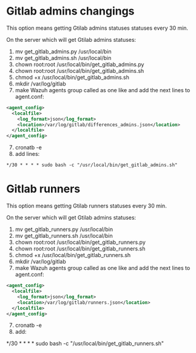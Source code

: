 # Gitlab admins changings
This option means getting Gtilab admins statuses statuses every 30 min.

On the server which will get Gtilab admins statuses:

1. mv get_gitlab_admins.py /usr/local/bin
2. mv get_gitlab_admins.sh /usr/local/bin
3. chown root:root /usr/local/bin/get_gitlab_admins.py
4. chown root:root /usr/local/bin/get_gitlab_admins.sh
5. chmod +x /usr/local/bin/get_gitlab_admins.sh
6. mkdir /var/log/gitlab
7. make Wazuh agents group called as one like and add the next lines to agent.conf:
```xml
<agent_config>
  <localfile>
    <log_format>json</log_format>
    <location>/var/log/gitlab/differences_admins.json</location>
  </localfile>
</agent_config>
```
7. cronatb -e
8. add lines:
```
*/30 * * * * sudo bash -c "/usr/local/bin/get_gitlab_admins.sh"
```

# Gitlab runners
This option means getting Gtilab runners statuses every 30 min.

On the server which will get Gtilab admins statuses:

1. mv get_gitlab_runners.py /usr/local/bin
2. mv get_gitlab_runners.sh /usr/local/bin
3. chown root:root /usr/local/bin/get_gitlab_runners.py
4. chown root:root /usr/local/bin/get_gitlab_runners.sh
5. chmod +x /usr/local/bin/get_gitlab_runners.sh
6. mkdir /var/log/gitlab
7. make Wazuh agents group called as one like and add the next lines to agent.conf:
```xml
<agent_config>
  <localfile>
    <log_format>json</log_format>
    <location>/var/log/gitlab/runners.json</location>
  </localfile>
</agent_config>
```
7. cronatb -e
8. add:

*/30 * * * * sudo bash -c "/usr/local/bin/get_gitlab_runners.sh"

